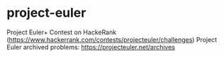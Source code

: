 # project-euler
Project Euler+ Contest on HackeRank (https://www.hackerrank.com/contests/projecteuler/challenges)
Project Euler archived problems: https://projecteuler.net/archives
